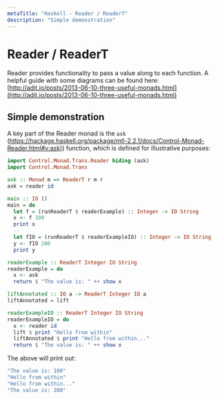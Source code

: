 ```yaml
---
metaTitle: "Haskell - Reader / ReaderT"
description: "Simple demonstration"
---
```


# Reader / ReaderT


Reader provides functionality to pass a value along to each function. A helpful guide with some diagrams can be found here: [http://adit.io/posts/2013-06-10-three-useful-monads.html](http://adit.io/posts/2013-06-10-three-useful-monads.html)



## Simple demonstration


A key part of the Reader monad is the `ask` ([https://hackage.haskell.org/package/mtl-2.2.1/docs/Control-Monad-Reader.html#v:ask)](https://hackage.haskell.org/package/mtl-2.2.1/docs/Control-Monad-Reader.html#v:ask)) function, which is defined for illustrative purposes:

```hs
import Control.Monad.Trans.Reader hiding (ask)
import Control.Monad.Trans

ask :: Monad m => ReaderT r m r
ask = reader id

main :: IO ()
main = do
  let f = (runReaderT $ readerExample) :: Integer -> IO String
  x <- f 100
  print x
  --
  let fIO = (runReaderT $ readerExampleIO) :: Integer -> IO String
  y <- fIO 200
  print y

readerExample :: ReaderT Integer IO String
readerExample = do
  x <- ask
  return $ "The value is: " ++ show x

liftAnnotated :: IO a -> ReaderT Integer IO a
liftAnnotated = lift

readerExampleIO :: ReaderT Integer IO String
readerExampleIO = do
  x <- reader id
  lift $ print "Hello from within"
  liftAnnotated $ print "Hello from within..."
  return $ "The value is: " ++ show x

```

The above will print out:

```hs
"The value is: 100"
"Hello from within"
"Hello from within..."
"The value is: 200"

```

